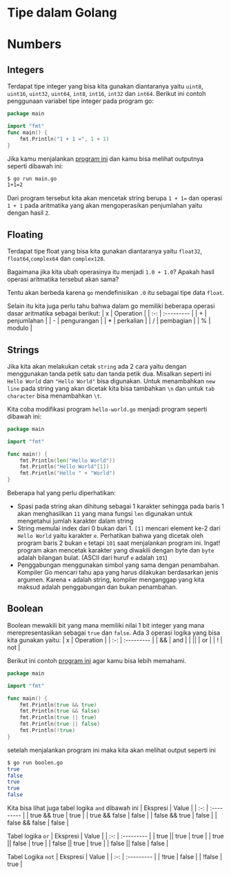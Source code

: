 # Tipe dalam Golang

# Numbers
## Integers 
Terdapat tipe integer yang bisa kita gunakan diantaranya yaitu `uint8`, `uint16`, `uint32`, `uint64`, `int8`, `int16`, `int32` dan `int64`. Berikut ini contoh penggunaan variabel tipe integer pada program go:
```go
package main

import "fmt"
func main() {
    fmt.Println("1 + 1 =", 1 + 1)
}
```
Jika kamu menjalankan [program ini](golang-basic/04-types/integer.go) dan kamu bisa melihat outputnya seperti dibawah ini:
```bash
$ go run main.go 
1+1=2
```

Dari program tersebut kita akan mencetak string berupa `1 + 1=` dan operasi `1 + 1` pada aritmatika yang akan mengoperasikan penjumlahan yaitu dengan hasil `2`. 

## Floating 
Terdapat tipe float yang bisa kita gunakan diantaranya yaitu `float32`, `float64`,`complex64` dan `complex128`.

Bagaimana jika kita ubah operasinya itu menjadi `1.0 + 1.0`? Apakah hasil operasi aritmatika tersebut akan sama? 

Tentu akan berbeda karena `go` mendefinisikan `.0` itu sebagai tipe data `float`.

Selain itu kita juga perlu tahu bahwa dalam go memiliki beberapa operasi dasar aritmatika sebagai berikut:
| x | Operation |
| :-: | :--------- |
| + | penjumlahan |
| - | pengurangan |
| * | perkalian |
| / | pembagian |
| % | modulo |

## Strings
Jika kita akan melakukan cetak `string` ada 2 cara yaitu dengan menggunakan tanda petik satu dan tanda petik dua. Misalkan seperti ini ``Hello World`` dan `"Hello World"` bisa digunakan. Untuk menambahkan `new line` pada string yang akan dicetak kita bisa tambahkan `\n` dan untuk `tab character` bisa menambahkan `\t`.

Kita coba modifikasi program `hello-world.go` menjadi program seperti dibawah ini:
```go
package main

import "fmt"

func main() {
	fmt.Println(len("Hello World"))
	fmt.Println("Hello World"[1])
	fmt.Println("Hello " + "World")
}
```
Beberapa hal yang perlu diperhatikan:
* Spasi pada string akan dihitung sebagai 1 karakter sehingga pada baris 1 akan menghasilkan `11` yang mana fungsi `len` digunakan untuk mengetahui jumlah karakter dalam string
* String memulai index dari 0 bukan dari 1. `[1]` mencari element ke-2 dari `Hello World` yaitu karakter `e`. Perhatikan bahwa yang dicetak oleh program baris 2 bukan `e` tetapi `101` saat menjalankan program ini. Ingat! program akan mencetak karakter yang diwakili dengan byte dan `byte` adalah bilangan bulat. 
(ASCII dari huruf `e` adalah `101`)
* Penggabungan menggunakan simbol yang sama dengan penambahan. Kompiler Go mencari tahu apa yang harus dilakukan berdasarkan jenis argumen. Karena `+` adalah string, kompiler menganggap yang kita maksud adalah penggabungan dan bukan penambahan.


## Boolean
Boolean mewakili bit yang mana memiliki nilai 1 bit integer yang mana merepresentasikan sebagai `true` dan `false`. Ada 3 operasi logika yang bisa kita gunakan yaitu:
| x | Operation |
| :-: | :--------- |
| && | and |
| \|\| | or |
| ! | not |

Berikut ini contoh [program ini]() agar kamu bisa lebih memahami.
```go
package main

import "fmt"

func main() {
    fmt.Println(true && true)
    fmt.Println(true && false)
    fmt.Println(true || true)
    fmt.Println(true || false)
    fmt.Println(!true)
}
```
setelah menjalankan program ini maka kita akan melihat output seperti ini
```bash
$ go run boolen.go
true
false
true
true 
false
```

Kita bisa lihat juga tabel logika `and` dibawah ini
| Ekspresi | Value |
| :-: | :--------- |
| true && true | true |
| true && false | false |
| false && true | false |
| false && false | false |

Tabel logika `or`
| Ekspresi | Value |
| :-: | :--------- |
| true \|\| true | true |
| true \|\| false | true |
| false \|\| true | true |
| false \|\| false | false |

Tabel Logika `not`
| Ekspresi | Value |
| :-: | :--------- |
| !true | false |
| !false | true |